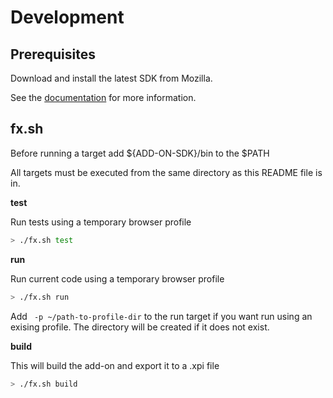 Development
=============

## Prerequisites

Download and install the latest SDK from Mozilla.

See the  [documentation](https://addons.mozilla.org/en-US/developers/docs/sdk/latest/dev-guide/tutorials/installation.html) for more information.


## fx.sh

Before running a target add ${ADD-ON-SDK}/bin to the $PATH

All targets must be executed from the same directory as this README file is in.

**test**

Run tests using a temporary browser profile
```sh
> ./fx.sh test
```

**run**

Run current code using a temporary browser profile
```sh
> ./fx.sh run
```
Add ` -p ~/path-to-profile-dir` to the run target if you want run using an exising profile.
The directory will be created if it does not exist.

**build**

This will build the add-on and export it to a .xpi file
```sh
> ./fx.sh build
```
